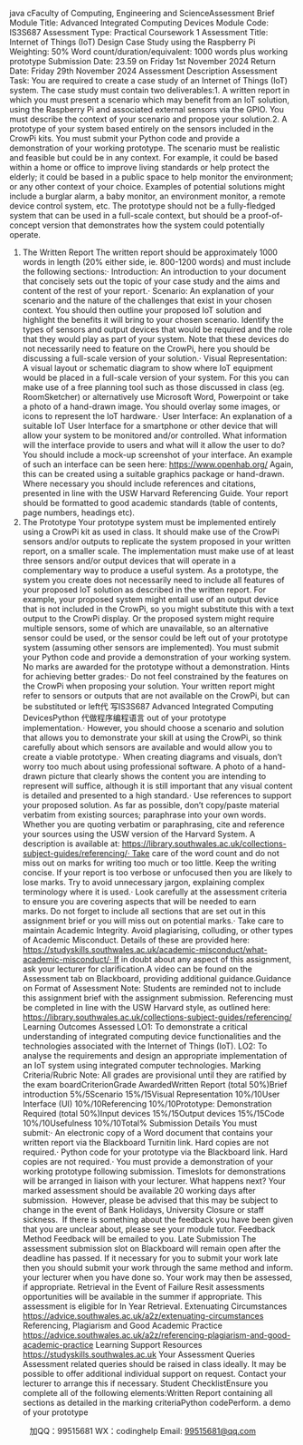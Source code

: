 java cFaculty of Computing, Engineering and ScienceAssessment Brief
Module Title: Advanced Integrated Computing Devices
Module Code: IS3S687
Assessment Type: Practical Coursework 1
Assessment Title: Internet of Things (IoT) Design Case Study using the Raspberry Pi
Weighting: 50%
Word count/duration/equivalent: 1000 words plus working prototype
Submission Date: 23.59 on Friday 1st November 2024
Return Date: Friday 29th November 2024
Assessment Description
Assessment Task:
You are required to create a case study of an Internet of Things (IoT) system. The case study must contain two deliverables:1. A written report in which you must present a scenario which may benefit from an IoT solution, using the Raspberry Pi and associated external sensors via the GPIO. You must describe the context of your scenario and propose your solution.2. A prototype of your system based entirely on the sensors included in the CrowPi kits. You must submit your Python code and provide a demonstration of your working prototype.
The scenario must be realistic and feasible but could be in any context. For example, it could be based within a home or office to improve living standards or help protect the elderly; it could be based in a public space to help monitor the environment; or any other context of your choice.
Examples of potential solutions might include a burglar alarm, a baby monitor, an environment monitor, a remote device control system, etc.
The prototype should not be a fully-fledged system that can be used in a full-scale context, but should be a proof-of-concept version that demonstrates how the system could potentially operate.
1. The Written Report
The written report should be approximately 1000 words in length (20% either side, ie. 800-1200 words) and must include the following sections:· Introduction: An introduction to your document that concisely sets out the topic of your case study and the aims and content of the rest of your report.· Scenario: An explanation of your scenario and the nature of the challenges that exist in your chosen context. You should then outline your proposed IoT solution and highlight the benefits it will bring to your chosen scenario. Identify the types of sensors and output devices that would be required and the role that they would play as part of your system. Note that these devices do not necessarily need to feature on the CrowPi, here you should be discussing a full-scale version of your solution.· Visual Representation: A visual layout or schematic diagram to show where IoT equipment would be placed in a full-scale version of your system. For this you can make use of a free planning tool such as those discussed in class (eg. RoomSketcher) or alternatively use Microsoft Word, Powerpoint or take a photo of a hand-drawn image. You should overlay some images, or icons to represent the IoT hardware.· User Interface: An explanation of a suitable IoT User Interface for a smartphone or other device that will allow your system to be monitored and/or controlled. What information will the interface provide to users and what will it allow the user to do? You should include a mock-up screenshot of your interface. An example of such an interface can be seen here: https://www.openhab.org/ Again, this can be created using a suitable graphics package or hand-drawn.
Where necessary you should include references and citations, presented in line with the USW Harvard Referencing Guide. Your report should be formatted to good academic standards (table of contents, page numbers, headings etc).
2. The Prototype
Your prototype system must be implemented entirely using a CrowPi kit as used in class. It should make use of the CrowPi sensors and/or outputs to replicate the system proposed in your written report, on a smaller scale.
The implementation must make use of at least three sensors and/or output devices that will operate in a complementary way to produce a useful system.
As a prototype, the system you create does not necessarily need to include all features of your proposed IoT solution as described in the written report. For example, your proposed system might entail use of an output device that is not included in the CrowPi, so you might substitute this with a text output to the CrowPi display. Or the proposed system might require multiple sensors, some of which are unavailable, so an alternative sensor could be used, or the sensor could be left out of your prototype system (assuming other sensors are implemented).
You must submit your Python code and provide a demonstration of your working system. No marks are awarded for the prototype without a demonstration.
Hints for achieving better grades:· Do not feel constrained by the features on the CrowPi when proposing your solution. Your written report might refer to sensors or outputs that are not available on the CrowPi, but can be substituted or left代 写IS3S687 Advanced Integrated Computing DevicesPython
代做程序编程语言 out of your prototype implementation.· However, you should choose a scenario and solution that allows you to demonstrate your skill at using the CrowPi, so think carefully about which sensors are available and would allow you to create a viable prototype.· When creating diagrams and visuals, don’t worry too much about using professional software. A photo of a hand-drawn picture that clearly shows the content you are intending to represent will suffice, although it is still important that any visual content is detailed and presented to a high standard.· Use references to support your proposed solution. As far as possible, don’t copy/paste material verbatim from existing sources; paraphrase into your own words. Whether you are quoting verbatim or paraphrasing, cite and reference your sources using the USW version of the Harvard System. A description is available at: https://library.southwales.ac.uk/collections-subject-guides/referencing/· Take care of the word count and do not miss out on marks for writing too much or too little. Keep the writing concise. If your report is too verbose or unfocused then you are likely to lose marks. Try to avoid unnecessary jargon, explaining complex terminology where it is used.· Look carefully at the assessment criteria to ensure you are covering aspects that will be needed to earn marks. Do not forget to include all sections that are set out in this assignment brief or you will miss out on potential marks.· Take care to maintain Academic Integrity. Avoid plagiarising, colluding, or other types of Academic Misconduct. Details of these are provided here: https://studyskills.southwales.ac.uk/academic-misconduct/what-academic-misconduct/· If in doubt about any aspect of this assignment, ask your lecturer for clarification.A video can be found on the Assessment tab on Blackboard, providing additional guidance.Guidance on Format of Assessment
Note: Students are reminded not to include this assignment brief with the assignment submission.
Referencing must be completed in line with the USW Harvard style, as outlined here: https://library.southwales.ac.uk/collections-subject-guides/referencing/
Learning Outcomes Assessed
LO1: To demonstrate a critical understanding of integrated computing device functionalities and the technologies associated with the Internet of Things (IoT).
LO2: To analyse the requirements and design an appropriate implementation of an IoT system using integrated computer technologies.
Marking Criteria/Rubric
Note: All grades are provisional until they are ratified by the exam boardCriterionGrade AwardedWritten Report (total 50%)Brief introduction 5%/5Scenario 15%/15Visual Representation 10%/10User Interface (UI) 10%/10Referencing 10%/10Prototype: Demonstration Required (total 50%)Input devices 15%/15Output devices 15%/15Code 10%/10Usefulness 10%/10Total%
Submission Details
You must submit:· An electronic copy of a Word document that contains your written report via the Blackboard Turnitin link. Hard copies are not required.· Python code for your prototype via the Blackboard link. Hard copies are not required.· You must provide a demonstration of your working prototype following submission. Timeslots for demonstrations will be arranged in liaison with your lecturer.
What happens next?
Your marked assessment should be available 20 working days after submission.  However, please be advised that this may be subject to change in the event of Bank Holidays, University Closure or staff sickness.  If there is something about the feedback you have been given that you are unclear about, please see your module tutor.
Feedback Method
Feedback will be emailed to you.
Late Submission 
The assessment submission slot on Blackboard will remain open after the deadline has passed. If it necessary for you to submit your work late then you should submit your work through the same method and inform. your lecturer when you have done so. Your work may then be assessed, if appropriate.
Retrieval in the Event of Failure
Resit assessments opportunities will be available in the summer if appropriate. This assessment is eligible for In Year Retrieval.
Extenuating Circumstances
https://advice.southwales.ac.uk/a2z/extenuating-circumstances
Referencing, Plagiarism and Good Academic Practice
https://advice.southwales.ac.uk/a2z/referencing-plagiarism-and-good-academic-practice
Learning Support Resources
https://studyskills.southwales.ac.uk
Your Assessment Queries
Assessment related queries should be raised in class ideally. It may be possible to offer additional individual support on request. Contact your lecturer to arrange this if necessary.
Student ChecklistEnsure you complete all of the following elements:Written Report containing all sections as detailed in the marking criteriaPython codePerform. a demo of your prototype


         
加QQ：99515681  WX：codinghelp  Email: 99515681@qq.com

